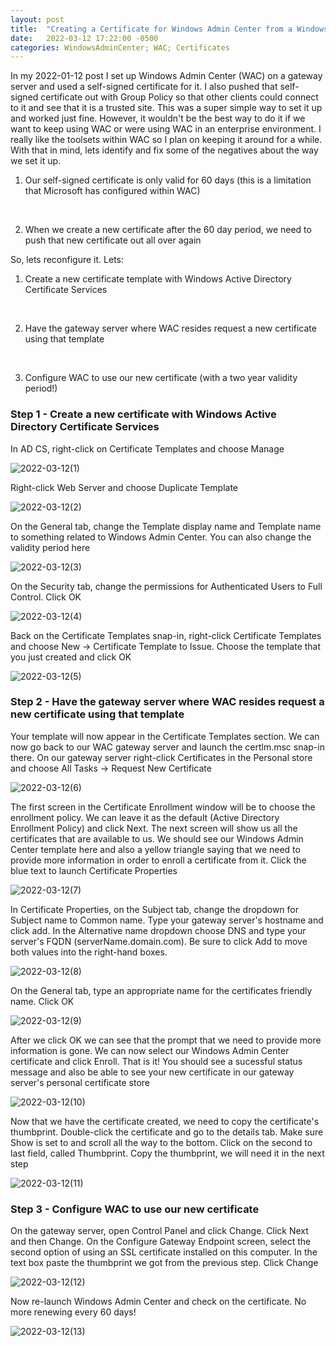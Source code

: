 ```yaml
---
layout: post
title:  "Creating a Certificate for Windows Admin Center from a Windows Certificate Authority"
date:   2022-03-12 17:22:00 -0500
categories: WindowsAdminCenter; WAC; Certificates
---
```


In my 2022-01-12 post I set up Windows Admin Center (WAC) on a gateway server and used a self-signed certificate for it. I also pushed that self-signed certificate out with Group Policy so that other clients could connect to it and see that it is a trusted site. This was a super simple way to set it up and worked just fine. However, it wouldn't be the best way to do it if we want to keep using WAC or were using WAC in an enterprise environment. I really like the toolsets within WAC so I plan on keeping it around for a while. With that in mind, lets identify and fix some of the negatives about the way we set it up.

1) Our self-signed certificate is only valid for 60 days (this is a limitation that Microsoft has configured within WAC)
<br/>

2) When we create a new certificate after the 60 day period, we need to push that new certificate out all over again

So, lets reconfigure it. Lets: 

1) Create a new certificate template with Windows Active Directory Certificate Services
<br/>

2) Have the gateway server where WAC resides request a new certificate using that template
<br/>

3) Configure WAC to use our new certificate (with a two year validity period!)

### Step 1 - Create a new certificate with Windows Active Directory Certificate Services

In AD CS, right-click on Certificate Templates and choose Manage

![2022-03-12(1)](/img/2022-03-12(1).png "Right-Click Certificate templates and choose Manager")


Right-click Web Server and choose Duplicate Template

![2022-03-12(2)](/img/2022-03-12(2).png "Right-click Web Server and choose Duplicate Template")


On the General tab, change the Template display name and Template name to something related to Windows Admin Center. You can also change the validity period here

![2022-03-12(3)](/img/2022-03-12(3).png "Change the template display name and template name")


On the Security tab, change the permissions for Authenticated Users to Full Control. Click OK

![2022-03-12(4)](/img/2022-03-12(4).png "Change the permissions for Authenticated Users to Full Control")


Back on the Certificate Templates snap-in, right-click Certificate Templates and choose New -> Certificate Template to Issue. Choose the template that you just created and click OK

![2022-03-12(5)](/img/2022-03-12(5).png "Right-click Certificate Templates and choose new certificate template to issue")


### Step 2 - Have the gateway server where WAC resides request a new certificate using that template

Your template will now appear in the Certificate Templates section. We can now go back to our WAC gateway server and launch the certlm.msc snap-in there. On our gateway server right-click Certificates in the Personal store and choose All Tasks -> Request New Certificate

![2022-03-12(6)](/img/2022-03-12(6).png "On our gateway server, request a new certificate")


The first screen in the Certificate Enrollment window will be to choose the enrollment policy. We can leave it as the default (Active Directory Enrollment Policy) and click Next. The next screen will show us all the certificates that are available to us. We should see our Windows Admin Center template here and also a yellow triangle saying that we need to provide more information in order to enroll a certificate from it. Click the blue text to launch Certificate Properties

![2022-03-12(7)](/img/2022-03-12(7).png "Our new template will become available and prompt us to provide more information")


In Certificate Properties, on the Subject tab, change the dropdown for Subject name to Common name. Type your gateway server's hostname and click add. In the Alternative name dropdown choose DNS and type your server's FQDN (serverName.domain.com). Be sure to click Add to move both values into the right-hand boxes.

![2022-03-12(8)](/img/2022-03-12(8).png "Provide values for subject name and alternative name")


On the General tab, type an appropriate name for the certificates friendly name. Click OK

![2022-03-12(9)](/img/2022-03-12(9).png "Type an appropriate friendly name for the certificate")


After we click OK we can see that the prompt that we need to provide more information is gone. We can now select our Windows Admin Center certificate and click Enroll. That is it! You should see a sucessful status message and also be able to see your new certificate in our gateway server's personal certificate store

![2022-03-12(10)](/img/2022-03-12(10).png "Success!")


Now that we have the certificate created, we need to copy the certificate's thumbprint. Double-click the certificate and go to the details tab. Make sure Show is set to <all> and scroll all the way to the bottom. Click on the second to last field, called Thumbprint. Copy the thumbprint, we will need it in the next step

![2022-03-12(11)](/img/2022-03-12(11).png "Copy the new certificate's thumbprint")


### Step 3 - Configure WAC to use our new certificate

On the gateway server, open Control Panel and click Change. Click Next and then Change. On the Configure Gateway Endpoint screen, select the second option of using an SSL certificate installed on this computer. In the text box paste the thumbprint we got from the previous step. Click Change

![2022-03-12(12)](/img/2022-03-12(12).png "Paste our new certificate thumbprint")


Now re-launch Windows Admin Center and check on the certificate. No more renewing every 60 days!

![2022-03-12(13)](/img/2022-03-12(13).png "Check out our new certificate!")